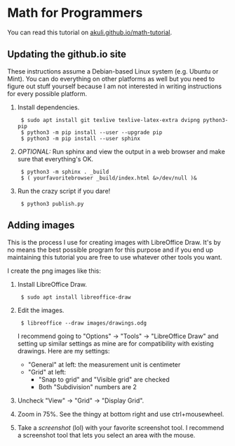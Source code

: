 # Math for Programmers

You can read this tutorial on
[akuli.github.io/math-tutorial](https://akuli.github.io/math-tutorial).

## Updating the github.io site

These instructions assume a Debian-based Linux system (e.g. Ubuntu or
Mint). You can do everything on other platforms as well but you need to
figure out stuff yourself because I am not interested in writing
instructions for every possible platform.

1. Install dependencies.

        $ sudo apt install git texlive texlive-latex-extra dvipng python3-pip
        $ python3 -m pip install --user --upgrade pip
        $ python3 -m pip install --user sphinx

2. *OPTIONAL:* Run sphinx and view the output in a web browser and make
   sure that everything's OK.

        $ python3 -m sphinx . _build
        $ ( yourfavoritebrowser _build/index.html &>/dev/null )&

3. Run the crazy script if you dare!

        $ python3 publish.py

## Adding images

This is the process I use for creating images with LibreOffice Draw. It's by no
means the best possible program for this purpose and if you end up maintaining
this tutorial you are free to use whatever other tools you want.

I create the png images like this:

1. Install LibreOffice Draw.

        $ sudo apt install libreoffice-draw

2. Edit the images.

        $ libreoffice --draw images/drawings.odg

    I recommend going to "Options" -> "Tools" -> "LibreOffice Draw" and setting
    up similar settings as mine are for compatibility with existing drawings.
    Here are my settings:

    - "General" at left: the measurement unit is centimeter
    - "Grid" at left:
        - "Snap to grid" and "Visible grid" are checked
        - Both "Subdivision" numbers are 2

3. Uncheck "View" -> "Grid" -> "Display Grid".
4. Zoom in 75%. See the thingy at bottom right and use ctrl+mousewheel.
5. Take a *screenshot* (lol) with your favorite screenshot tool. I recommend a
    screenshot tool that lets you select an area with the mouse.
